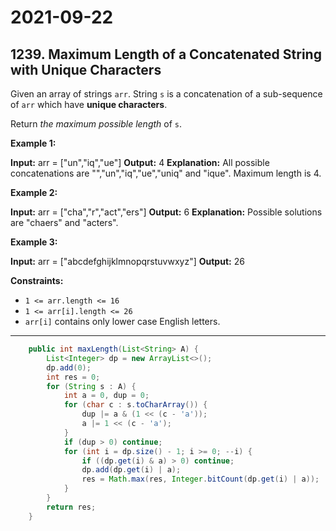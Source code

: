 # 2021-09-22

## 1239. Maximum Length of a Concatenated String with Unique Characters

Given an array of strings `arr`. String `s` is a concatenation of a sub-sequence of `arr` which have **unique characters**.

Return _the maximum possible length_ of `s`.

**Example 1:**

**Input:** arr = \["un","iq","ue"\]
**Output:** 4
**Explanation:** All possible concatenations are "","un","iq","ue","uniq" and "ique".
Maximum length is 4.

**Example 2:**

**Input:** arr = \["cha","r","act","ers"\]
**Output:** 6
**Explanation:** Possible solutions are "chaers" and "acters".

**Example 3:**

**Input:** arr = \["abcdefghijklmnopqrstuvwxyz"\]
**Output:** 26

**Constraints:**

- `1 <= arr.length <= 16`
- `1 <= arr[i].length <= 26`
- `arr[i]` contains only lower case English letters.

---

```java
    public int maxLength(List<String> A) {
        List<Integer> dp = new ArrayList<>();
        dp.add(0);
        int res = 0;
        for (String s : A) {
            int a = 0, dup = 0;
            for (char c : s.toCharArray()) {
                dup |= a & (1 << (c - 'a'));
                a |= 1 << (c - 'a');
            }
            if (dup > 0) continue;
            for (int i = dp.size() - 1; i >= 0; --i) {
                if ((dp.get(i) & a) > 0) continue;
                dp.add(dp.get(i) | a);
                res = Math.max(res, Integer.bitCount(dp.get(i) | a));
            }
        }
        return res;
    }
```
